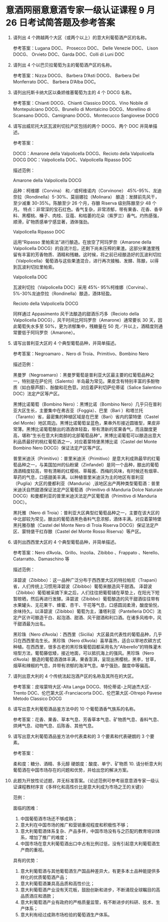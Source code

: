 # 意酒网丽意意酒专家一级认证课程 9 月 26 日考试简答题及参考答案

1. 请列出 4 个跨越两个大区（或两个以上）的意大利葡萄酒产区的名称。

    参考答案：Lugana DOC、 Prosecco DOC、 Delle Venezie DOC、 Lison DOCG、 Orvieto DOC、Garda DOC、Colli di Luni DOC

2. 请列出 4 个以巴贝拉葡萄为主的葡萄酒产区的名称。

    参考答案：Nizza DOCG、 Barbera D’Asti DOCG、 Barbera Del Monferrato DOC、 Barbera D’Alba DOC。

3. 请列出托斯卡纳大区以桑娇维塞葡萄为主的 4 个 DOCG 名称。

    参考答案：Chianti DOCG、Chianti Classico DOCG、Vino Nobile di Montepulciano DOCG、Brunello di Montalcino DOCG、Morellino di Scansano DOCG、Camignano DOCG、Montecucco Sangiovese DOCG

4. 请写出威尼托大区瓦波利切拉产区包括的两个 DOCG、两个 DOC 并简单描述。

    参考答案：

    DOCG：Amarone della Valpolicella DOCG、Recioto della Valpolicella DOCG
    DOC：Valpolicella DOC、Valpolicella Ripasso DOC

    描述范例：

    Amarone della Valpolicella DOCG

    品种：柯维娜（Corvina） 和／或柯维诺内（Corvinone） 45%-95%、龙迪奈拉（Rondinella）5-30%、莫丽娜拉（Molinara）
    酿造：发酵前先风干，至少减重 30-35%。陈酿至少 26 个月，存酿 Riserva 级别陈酿至少 48 个月。
    特点：非常深的宝石红色。香气复杂，非常浓郁，带有果香、花香、香辛料、黑樱桃、榛子、肉桂、豆蔻、和枯萎的花朵（紫罗兰）香气。灼热感强，顺滑，矿物质感单宁感显著，酒体强劲。

    Valpolicella Ripasso DOC

    运用“Ripasso 里帕索法”进行酿造。在放空了阿玛罗奈（Amarone della Valpolicella DOCG）的自流汁后，还剩下尚未压榨的果渣。这部分果渣里残留有丰富的芳香物质、酒精和残糖。这时候，将之前已经酿造好的瓦波利切拉（Valpolicella）葡萄酒与这些果渣混合，进行再次接触、发酵、陈酿，以得到瓦波利切拉里帕索。

    Valpolicella DOC

    瓦波利切拉（Valpolicella DOC）采用 45%- 95%柯维娜（Corvina）、5%-30%龙迪奈拉（Rondinella）酿造，酒体轻盈。

    Recioto della Valpolicella DOCG

    同样通过 Appasimento 风干法酿造的甜酒乐巧多（Recioto della Valpolicella DOCG），风干时间比阿玛罗奈（Amarone）通常要长 30 天，因此葡萄失水多至 50%，更为浓郁集中，残糖量在 50 克／升以上，酒精度则通常要低于阿玛罗奈（Amarone）。

5. 请写出普利亚大区的 4 个典型葡萄品种，并简单描述。

    参考答案：Negroamaro 、Nero di Troia、Primitivo、Bombino Nero

    描述范例：

    黑曼罗（Negroamaro）：黑曼罗葡萄是普利亚大区最主要的红葡萄品种之一，特别是在萨伦托（Salento）半岛最为常见。果皮含有特别丰富的多酚物质（如白藜芦醇）、酚酸和花色苷。对应着萨利切萨伦蒂诺（Salice Salentino DOC）法定产区等产区。

    黑博比诺葡萄（Bombino Nero）：黑博比诺（Bombino Nero）几乎只在普利亚大区生长，主要集中在弗吉亚（Foggia）、巴里（Bari ）和塔兰托（Taranto）省，最密集的种植区域是在巴里（Bari）省内的蒙特堡（Castel del Monte）地区周边。黑博比诺葡萄呈蓝色，果串外形接近圆锥型，果皮非常薄。黑博比诺葡萄酿出的酒酒体轻盈，带有清新的浆果香气，而且酸度更高，堪称“生长在意大利南部的北部葡萄品种”。黑博比诺葡萄可以酿造出意大利品质最好的桃红葡萄酒之一，对应着蒙特堡黑博比诺（Castel del Monte Bombino Nero DOCG）保证法定产区等产区。

    普里米迪沃（Primitivo）：普里米迪沃（Primitivo）是意大利成熟最早的红葡萄品种之一，与美国加州的仙粉黛（Zinfandel）是同一个品种，酿出的葡萄酒酒精度较高，带有清晰的红樱桃、草莓酱、西梅的风味，有时候还有烟草、草药的气息，口感甜美丰满。以种植普里米迪沃为主的地区有普利亚（Puglia）大区的曼都利亚（Manduria）,该地区出产两种类型葡萄酒：普里米迪沃自然甜酒保证法定产区葡萄酒（Primitivo di Manduria Dolce Naturale DOCG）和曼都利亚的普里米迪沃法定产区葡萄酒（Primitivo di Manduria DOC）。

    黑托雅（Nero di Troia）：普利亚大区典型红葡萄品种之一，主要在该大区的中北部较为常见，酿出的葡萄酒黑色香料气息浓郁，酒体丰满。对应着蒙特堡黑托雅存酿（Castel del Monte Nero di Troia Riserva DOCG）保证法定产区、蒙特堡干红存酿（Castel del Monte Rosso Riserva）等产区。 

6. 请列出西西里大区的 4 个典型葡萄品种，并简单描述。

    参考答案：Nero d’Avola、Grillo、Inzolia、Zibibbo 、Frappato 、Nerello、Catarratto、Damaschino 等

    描述范例：

    泽碧波（Zibibbo）：这一品种广泛分布于西西里大区的特拉帕尼（Trapani）省，人们传统上习惯用泽碧波（Zibibbo）葡萄来酿造风干甜酒。 泽碧波（Zibibbo）葡萄被采摘下来之后，人们往往把葡萄铺在草垫上，在阳光下短暂晾晒，然后再进行发酵。泽碧波（Zibibbo）葡萄酿造的风干甜酒往往带有水果罐头、无花果干、蜂蜜、杏干、干花等气息，口感圆润柔滑，酸度愉悦，余味持久。以泽碧波（Zibibbo）葡萄为主，潘塔利亚（Pantelleria DOC）法定产区许可酿造干白、起泡酒、甜酒、风干甜酒和利口酒。在诸多风格中，风干甜酒最为出名。

    黑珍珠（Nero d’Avola）：西西里（Sicilia）大区最具代表性的葡萄品种，几乎只在西西里岛生长。黑珍珠（Nero d’Avola）喜旱喜热，适合以旱地农耕方式种植。在西西里，很多古老的黑珍珠葡萄园都采用名为“Alberello”的特殊灌木培型方法，葡萄藤低矮，接近地面，可以抵抗海上的强风。黑珍珠（Nero d’Avola）酿造的葡萄酒酒体丰满，果香澎湃，呈现出黑樱桃，黑李，甘草，烟草和辣椒的气息，并带有浓郁的海洋气息。单宁强劲，酸度中等偏高。 

7. 请列出意大利的 4 个传统法起泡酒产区的名称及其所在的大区。

    参考答案：皮埃蒙特大区-Alta Langa DOCG、特伦蒂诺-上阿迪杰大区-Trento DOC、伦巴第大区-Franciacorta DOC、伦巴第大区-Oltrepò Pavese Metodo Classico DOCG 

8. 请写出意大利葡萄酒品鉴方法中的 10 个葡萄酒香气族系的名称。

    参考答案：花香、果香、草本气息、芳香草本气息、矿物质气息、香料气息、烘烤气息、动物气息、后陈香、其他气息。 

9. 请写出意大利葡萄酒品鉴方法中代表柔和的 3 个要素和代表硬朗的 3 个要素。

    参考答案：

    柔和度：糖分、酒精、多元醇
    硬朗度：酸度、单宁、矿物质 10. 请分析意大利葡萄酒在中国市场存在的问题和优势，并给出您的解决方案。

10. 此题为开放性论述题，并无标准答案。（论述范例可参考丽意意酒专家一级认证课程教材序言《多样化和高性价比是意大利成为市场之王的关键》）

    范例：

    面临的困难：

    1. 中国葡萄酒市场还不够成熟；
    2. 意大利在中国市场的推广和营销重视程度和积极性不够；
    3. 意大利葡萄酒体系复杂、产品多样，中国市场没有与之匹配的教育培训体系，增加了推广的难度；
    4. 中国市场在意大利葡萄酒出口中占有比例过低，没有引起意大利葡萄酒生产商的重视。

    具有的优势：

    1. 意大利葡萄酒与其他葡萄酒生产国品种差异大，有更多本土品种能提供多样化的优质葡萄酒产品；
    2. 意大利葡萄酒兼具高品质和高性价比；
    3. 意大利葡萄酒产业没有天花板，鼓励创新和进步，不断涌现全球瞩目的高品质酒庄和酒款；
    4. 意大利葡萄酒产业有政府的严格质量监管，有不断进步的科研、技术、生产体系；
    5. 意大利有经过成熟市场检验的葡萄酒生产体系。
